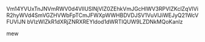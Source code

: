 Vm14YVUxTnJNVmRWV0d4VllUSlNjVlZ0ZEhkVmJGcHlWV3RPVlZKclZqVlVi
R2hyWVd4SmVGZHVWbFpTCmJFWXpWWHBDVDJSV1VuVlJiWEJyQ21WcVFUVlJN
bVIzWlZkR1dXRjZNRXREYldod1dWRTlQUW9LZDNkMQoKanlz

mew